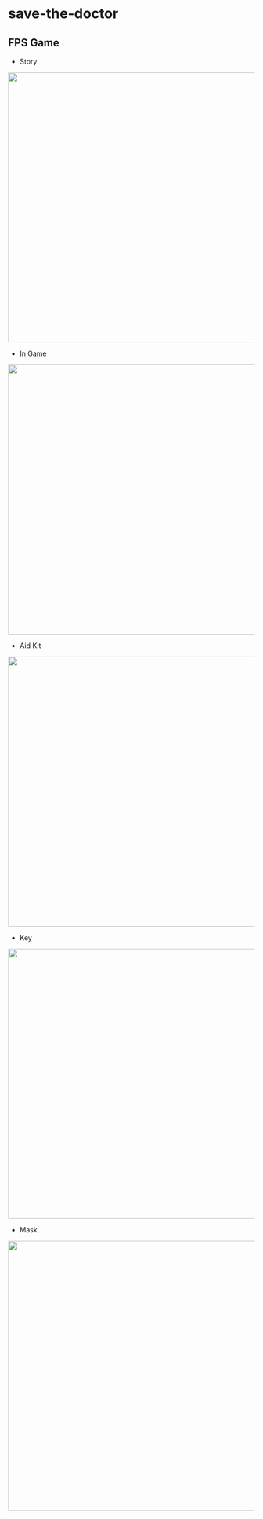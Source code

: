 # save-the-doctor

## FPS Game



* Story

<img src="https://github.com/hakandindis/save-the-doctor-game/blob/main/Assets/screenshots/Inovasyon%20Gamejam%205.10.2021%2011_54_51.png" width="550">


* In Game 

<img src="https://github.com/hakandindis/save-the-doctor-game/blob/main/Assets/screenshots/Inovasyon%20Gamejam%205.10.2021%2011_55_58.png" width="550">

* Aid Kit

<img src="https://github.com/hakandindis/save-the-doctor-game/blob/main/Assets/screenshots/Inovasyon%20Gamejam%205.10.2021%2011_56_58.png" width="550">



* Key

<img src="https://github.com/hakandindis/save-the-doctor-game/blob/main/Assets/screenshots/Inovasyon%20Gamejam%205.10.2021%2011_55_19.png" width="550">



* Mask

<img src="https://github.com/hakandindis/save-the-doctor-game/blob/main/Assets/screenshots/Inovasyon%20Gamejam%205.10.2021%2011_56_11.png" width="550">

